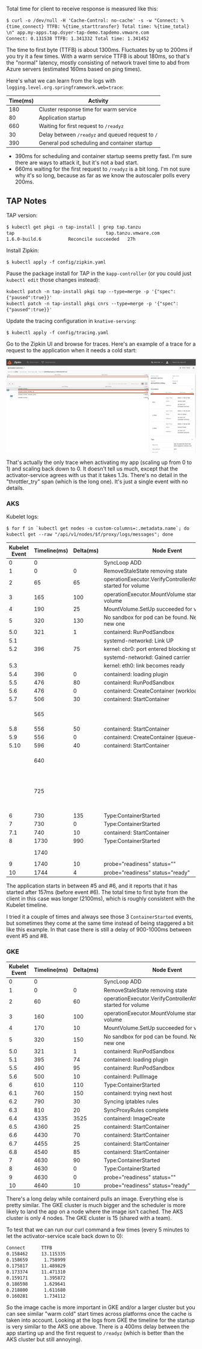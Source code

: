 
Total time for client to receive response is measured like this:

```
$ curl -o /dev/null -H 'Cache-Control: no-cache' -s -w "Connect: %{time_connect} TTFB: %{time_starttransfer} Total time: %{time_total} \n" app.my-apps.tap.dsyer-tap-demo.tapdemo.vmware.com
Connect: 0.131538 TTFB: 1.341332 Total time: 1.341452
```

The time to first byte (TTFB) is about 1300ms. Fluctuates by up to 200ms if you try it a few times. With a warm service TTFB is about 180ms, so that's the "normal" latency, mostly consisting of network 
travel time to abd from Azure servers (estimated 160ms based on ping times).

Here's what we can learn from the logs with `logging.level.org.springframework.web=trace`:

| Time(ms)  | Activity |
| ------------- | ------------- |
| 180  | Cluster response time for warm service |
| 80   | Application startup |
| 660  | Waiting for first request to `/readyz` |
| 30   | Delay between `/readyz` and queued request to `/` |
| 390  | General pod scheduling and container startup |

* 390ms for scheduling and container startup seems pretty fast. I'm sure there are ways to attack it, but it's not a bad start.
* 660ms waiting for the first request to `/readyz` is a bit long. I'm not sure why it's so long, because as far as we know the autoscaler polls every 200ms.

## TAP Notes

TAP version:

```
$ kubectl get pkgi -n tap-install | grep tap.tanzu
tap                                  tap.tanzu.vmware.com                                  1.6.0-build.6          Reconcile succeeded   27h
```

Install Zipkin:

```
$ kubectl apply -f config/zipkin.yaml
```

Pause the package install for TAP in the `kapp-controller` (or you could just `kubectl edit` those changes instead):

```
kubectl patch -n tap-install pkgi tap --type=merge -p '{"spec":{"paused":true}}'
kubectl patch -n tap-install pkgi cnrs --type=merge -p '{"spec":{"paused":true}}'
```

Update the tracing configuration in `knative-serving`:

```
$ kubectl apply -f config/tracing.yaml
```

Go to the Zipkin UI and browse for traces. Here's an example of a trace for a request to the application when it needs a cold start:

![Zipkin Trace](images/zipkin.png)

That's actually the only trace when activating my app (scaling up from 0 to 1) and scaling back down to 0. It doesn't tell us much, except that the activator-service agrees with us that it takes 1.3s. There's no detail in the "throttler_try" span (which is the long one). It's just a single event with no details.

### AKS

Kubelet logs:

```
$ for f in `kubectl get nodes -o custom-columns=:.metadata.name`; do kubectl get --raw "/api/v1/nodes/$f/proxy/logs/messages"; done
```

| Kubelet Event | Timeline(ms) | Delta(ms)  | Node Event | Application Event |
| -- |------- | ------ | ------------- | ------------- |
| 0  |   0 |     | SyncLoop ADD | 
| 1  |   0 |   0 | RemoveStaleState removing state | 
| 2  |  65 |  65 | operationExecutor.VerifyControllerAttachedVolume started for volume |
| 3  | 165 | 100 | operationExecutor.MountVolume started for volume |
| 4  | 190 |  25 | MountVolume.SetUp succeeded for volume |
| 5  | 320 | 130 | No sandbox for pod can be found. Need to start a new one |
|5.0 | 321 |   1 | containerd: RunPodSandbox |
|5.1 |     |     | systemd-networkd: Link UP |
|5.2 | 396 |  75 | kernel: cbr0: port entered blocking state
|    |     |     | systemd-networkd: Gained carrier |
|5.3 |     |     | kernel: eth0: link becomes ready
|5.4 | 396 |   0 | containerd: loading plugin |
|5.5 | 476 |  80 | containerd: RunPodSandbox |
|5.6 | 476 |   0 | containerd: CreateContainer (workload) |
|5.7 | 506 |  30 | containerd: StartContainer |
|    | 565 |     |                                 | Process starts (extrapolated back)|
|5.8 | 556 |  50 | containerd: StartContainer |
|5.9 | 556 |   0 | containerd: CreateContainer (queue-proxy) |
|5.10| 596 |  40 | containerd: StartContainer |
|    | 640 |     |                                 | Starting AOT-processed DemoApplication |
|    | 725 |     |                                 | Started DemoApplication in 0.153 seconds (process running for 0.157) |
| 6  | 730 | 135 | Type:ContainerStarted |
| 7  | 730 |   0 | Type:ContainerStarted |
|7.1 | 740 |  10 | containerd: StartContainer |
| 8  |1730 | 990 | Type:ContainerStarted |
|    |1740 |     |                                 | First request to /readyz |
| 9  |1740 |  10 | probe="readiness" status="" |
|10  |1744 |   4 | probe="readiness" status="ready" |

The application starts in between #5 and #6, and it reports that it has started after 157ms (before event #6). The total time to first byte from the client in this case was longer (2100ms), which is roughly consistent with the Kubelet timeline.

I tried it a couple of times and always see those 3 `ContainerStarted` events, but sometimes they come at the same time instead of being staggered a bit like this example. In that case there is still a delay of 900-1000ms between event #5 and #8.

### GKE

| Kubelet Event | Timeline(ms) | Delta(ms)  | Node Event | Application Event |
| -- |------- | ------ | ------------- | ------------- |
| 0  |   0 |     | SyncLoop ADD | 
| 1  |   0 |   0 | RemoveStaleState removing state | 
| 2  |  60 |  60 | operationExecutor.VerifyControllerAttachedVolume started for volume |
| 3  | 160 | 100 | operationExecutor.MountVolume started for volume |
| 4  | 170 |  10 | MountVolume.SetUp succeeded for volume |
| 5  | 320 | 150 | No sandbox for pod can be found. Need to start a new one |
|5.0 | 321 |   1 | containerd: RunPodSandbox |
|5.1 | 395 |  74 | containerd: loading plugin |
|5.5 | 490 |  95 | containerd: RunPodSandbox |
|5.6 | 500 |  10 | containerd: PullImage |
| 6  | 610 | 110 | Type:ContainerStarted |
|6.1 | 760 | 150 | containerd: trying next host |
|6.2 | 790 |  30 | Syncing iptables rules |
|6.3 | 810 |  20 | SyncProxyRules complete |
|6.4 |4335 |3525 | containerd: ImageCreate |
|6.5 |4360 |  25 | containerd: StartContainer |
|6.6 |4430 |  70 | containerd: StartContainer |
|6.7 |4455 |  25 | containerd: StartContainer |
|6.8 |4540 |  85 | containerd: StartContainer |
| 7  |4630 |  90 | Type:ContainerStarted |
| 8  |4630 |   0 | Type:ContainerStarted |
| 9  |4630 |   0 | probe="readiness" status="" |
|10  |4640 |  10 | probe="readiness" status="ready" |

There's a long delay while containerd pulls an image. Everything else is pretty similar. The GKE cluster is much bigger and the scheduler is more likely to land the app on a node where the image isn't cached. The AKS cluster is only 4 nodes. The GKE cluster is 15 (shared with a team).

To test that we can run our curl command a few times (every 5 minutes to let the activator-service scale back down to 0):

```
Connect      TTFB
0.158462     13.115335
0.158659      1.758999
0.175817     11.489829
0.173374     11.471310
0.159171      1.395872
0.186598      1.629641
0.218800      1.611680
0.160281      1.734112
```

So the image cache is more important in GKE and/or a larger cluster but you can see similar "warm cold" start times across platforms once the cache is taken into account. Looking at the logs from GKE the timeline for the startup is very similar to the AKS one above. There is a 400ms delay between the app starting up and the first request to `/readyz` (which is better than the AKS cluster but still annoying).